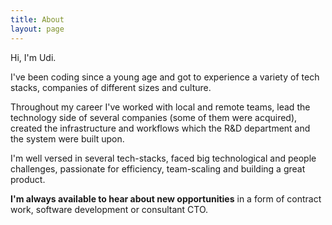 ```yaml
---
title: About
layout: page
---
```


Hi, I'm Udi.

I've been coding since a young age and got to experience a variety of tech stacks, companies of different sizes and culture.

Throughout my career I've worked with local and remote teams, lead the technology side of several companies (some of them were acquired), created the infrastructure and workflows which the R&D department and the system were built upon.

I'm well versed in several tech-stacks, faced big technological and people challenges, passionate for efficiency, team-scaling and building a great product.

**I'm always available to hear about new opportunities** in a form of contract work, software development or consultant CTO.
